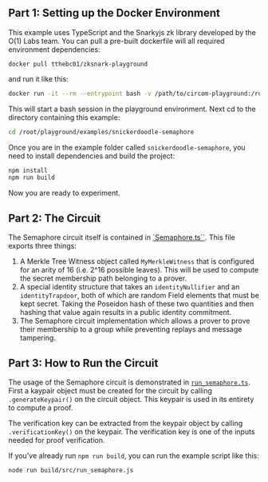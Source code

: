 ## Part 1: Setting up the Docker Environment

This example uses TypeScript and the Snarkyjs zk library developed by the O(1) Labs team. You can pull 
a pre-built dockerfile will all required environment dependencies:

```
docker pull tthebc01/zksnark-playground
```

and run it like this:

```sh
docker run -it --rm --entrypoint bash -v /path/to/circom-playground:/root/playground tthebc01/zksnark-playground
```

This will start a bash session in the playground environment. Next cd to the directory containing this example:

```sh
cd /root/playground/examples/snickerdoodle-semaphore
```

Once you are in the example folder called `snickerdoodle-semaphore`, you need to install 
dependencies and build the project:

```sh
npm install
npm run build
```

Now you are ready to experiment. 

## Part 2: The Circuit

The Semaphore circuit itself is contained in [`Semaphore.ts``](/examples/snickerdoodle-semaphore/src/Semaphore.ts). This file exports three things:

1. A Merkle Tree Witness object called `MyMerkleWitness` that is configured for an arity of 16 (i.e. 2^16 possible leaves). This will be used to compute the secret membership path belonging to a prover.
2. A special identity structure that takes an `identityNullifier` and an `identityTrapdoor`, both of which are random Field elements that must be kept secret. Taking the Poseidon hash of these two quantities and then hashing that value again results in a public identity commitment. 
3. The Semaphore circuit implementation which allows a prover to prove their membership to a group while preventing replays and message tampering.  

## Part 3: How to Run the Circuit

The usage of the Semaphore circuit is demonstrated in [`run_semaphore.ts`](/examples/snickerdoodle-semaphore/src/run_semaphore.ts). First a kaypair object must be created for the 
circuit by calling `.generateKeypair()` on the circuit object. This keypair is used in its entirety to 
compute a proof. 

The verification key can be extracted from the keypair object by calling `.verificationKey()` on the keypair. The verification key is one of the inputs needed for proof verification. 

If you've already run `npm run build`, you can run the example script like this:

```sh
node run build/src/run_semaphore.js
```
